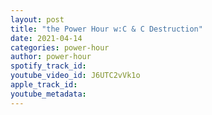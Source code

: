 ```yaml
---
layout: post
title: "the Power Hour w:C & C Destruction"
date: 2021-04-14
categories: power-hour
author: power-hour
spotify_track_id: 
youtube_video_id: J6UTC2vVk1o
apple_track_id: 
youtube_metadata: 
---
```

